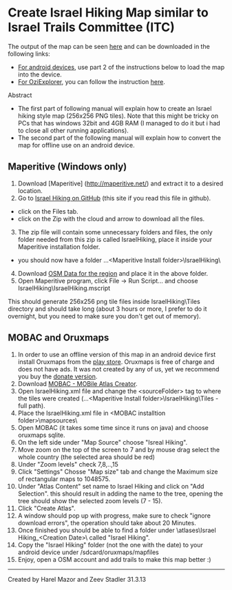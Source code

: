 Create Israel Hiking Map similar to Israel Trails Committee (ITC)
================================

The output of the map can be seen [here](http://osm.org.il/Israel%20Hiking/IsraelHikingMap.html)
and can be downloaded in the following links:
 * [For android devices](https://googledrive.com/host/0B-qrsEBJWXhQUGVBM3lHZTF2eXc/), use part 2 of the instructions below to load the map into the device.
 * [For OziExplorer](https://www.dropbox.com/sh/h8ye52ahotghta1/tTeUkbTspw), you can follow the instruction [here](http://www.jeepolog.com/forums/showthread.php?t=74909&p=508197).


Abstract
 * The first part of following manual will explain how to create an Israel hiking style map (256x256 PNG tiles).
Note that this might be tricky on PCs that has windows 32bit and 4GB RAM (I managed to do it but i had to close all other running applications).
 * The second part of the following manual will explain how to convert the map for offline use on an android device.


Maperitive (Windows only)
-------------------------

1. Download [Maperitive] (http://maperitive.net/) and extract it to a desired location.
2. Go to [Israel Hiking on GitHub](https://github.com/HarelM/maperitive-rulesets/tree/master/IsraelHiking) (this site if you read this file in github).
 * click on the Files tab.
 * click on the Zip with the cloud and arrow to download all the files.
3. The zip file will contain some unnecessary folders and files, the only folder needed from this zip is called IsraelHiking, place it inside your Maperitive installation folder.
 * you should now have a folder ...\<Maperitive Install folder\>\IsraelHiking\
4. Download [OSM Data for the region](http://download.geofabrik.de/asia/israel-and-palestine-latest.osm.pbf) and place it in the above folder.
5. Open Maperitive program, click File -> Run Script... and choose IsraelHiking\IsraelHiking.mscript

This should generate 256x256 png tile files inside IsraelHiking\Tiles directory and should take long (about 3 hours or more, I prefer to do it overnight, but you need to make sure you don't get out of memory).

MOBAC and Oruxmaps
-------------------------
1. In order to use an offline version of this map in an android device first install Oruxmaps from the [play store](https://play.google.com/store/apps/details?id=com.orux.oruxmaps). Oruxmaps is free of charge and does not have ads. It was not created by any of us, yet we recommend you buy the [donate version](https://play.google.com/store/apps/details?id=com.orux.oruxmapsDonate).
2. Download [MOBAC - MOBile Atlas Creator](http://mobac.sourceforge.net/).
2. Open IsraelHiking.xml file and change the \<sourceFolder\> tag to where the tiles were created (...\<Maperitive Install folder>\IsraelHiking\Tiles - full path).
3. Place the IsraelHiking.xml file in \<MOBAC installtion folder\>\mapsources\
4. Open MOBAC (it takes some time since it runs on java) and choose oruxmaps sqlite.
5. On the left side under "Map Source" choose "Isreal Hiking".
6. Move zoom on the top of the screen to 7 and by mouse drag select the whole country (the selected area should be red)
7. Under "Zoom levels" check 7,8,..,15
8. Click "Settings" Chosse "Map size" tab and change the Maximum size of rectangular maps to 1048575.
9. Under "Atlas Content" set name to Israel Hiking and click on "Add Selection".
	this should result in adding the name to the tree, opening the tree should show the selected zoom levels (7 - 15).
10. Click "Create Atlas".
11. A window should pop up with progress, make sure to check "ignore download errors", the operation should take about 20 Minutes.
12. Once finished you should be able to find a folder under <MOBAC installation folder>\atlases\Israel Hiking_\<Creation Date\>\ called "Israel Hiking".
13. Copy the "Israel Hiking" folder (not the one with the date) to your android device under /sdcard/oruxmaps/mapfiles
14. Enjoy, open a OSM account and add trails to make this map better :)


-------------------------
Created by Harel Mazor and Zeev Stadler 31.3.13
